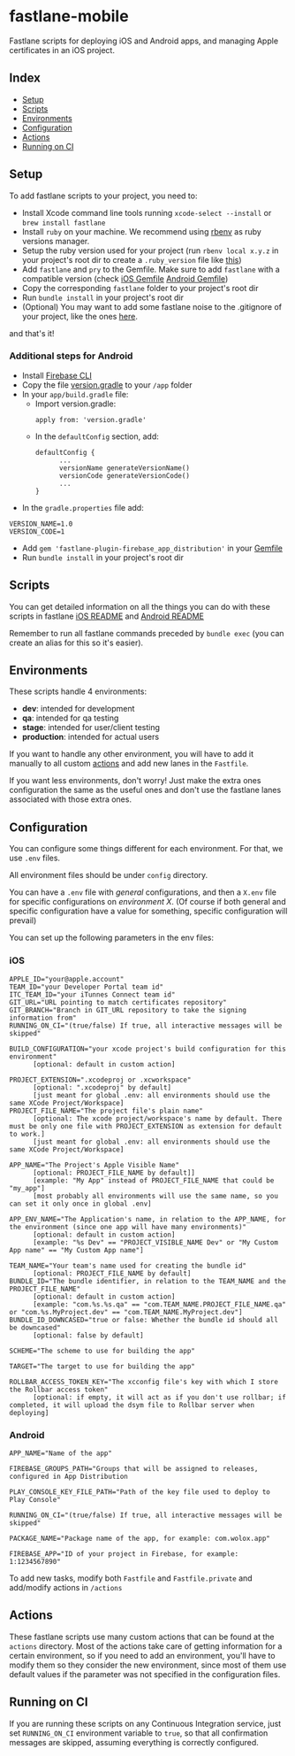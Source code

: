 fastlane-mobile
================
Fastlane scripts for deploying iOS and Android apps, and managing Apple certificates in an iOS project.

## Index

- [Setup](#setup)
- [Scripts](#scripts)
- [Environments](#environments)
- [Configuration](#configuration)
- [Actions](#actions)
- [Running on CI](#running-on-ci)

## Setup

To add fastlane scripts to your project, you need to:

- Install Xcode command line tools running `xcode-select --install` or `brew install fastlane`
- Install `ruby` on your machine. We recommend using [rbenv](http://rbenv.org/) as ruby versions manager.
- Setup the ruby version used for your project (run `rbenv local x.y.z` in your project's root dir to create a `.ruby_version` file like [this](./.ruby_version))
- Add `fastlane` and `pry` to the Gemfile. Make sure to add `fastlane` with a compatible version (check [iOS Gemfile](./ios/Gemfile) [Android Gemfile](./android/Gemfile))
- Copy the corresponding `fastlane` folder to your project's root dir
- Run `bundle install` in your project's root dir
- (Optional) You may want to add some fastlane noise to the .gitignore of your project, like the ones [here](./.gitignore).

and that's it!


### Additional steps for Android

* Install [Firebase CLI](https://firebase.google.com/docs/cli#install-cli-mac-linux)
* Copy the file [version.gradle](./android/version.gradle) to your `/app`  folder
* In your `app/build.gradle` file:
	* Import version.gradle: 
      ```
      apply from: 'version.gradle'
      ```
	* In the `defaultConfig` section, add:
      ```
      defaultConfig {
            ...
            versionName generateVersionName()
            versionCode generateVersionCode()
            ...
      }
      ```
* In the `gradle.properties` file add:
```
VERSION_NAME=1.0
VERSION_CODE=1
```
* Add `gem 'fastlane-plugin-firebase_app_distribution'` in your [Gemfile](./android/Gemfile)
* Run `bundle install` in your project's root dir

## Scripts

You can get detailed information on all the things you can do with these scripts in fastlane [iOS README](./ios/fastlane/README.md) and [Android README](./android/fastlane/README.md)

Remember to run all fastlane commands preceded by `bundle exec` (you can create an alias for this so it's easier).

## Environments

These scripts handle 4 environments:
- **dev**: intended for development
- **qa**: intended for qa testing
- **stage**: intended for user/client testing
- **production**: intended for actual users

If you want to handle any other environment, you will have to add it manually to all custom [actions](#actions) and add new lanes in the `Fastfile`.

If you want less environments, don't worry! Just make the extra ones configuration the same as the useful ones and don't use the fastlane lanes associated with those extra ones.

## Configuration

You can configure some things different for each environment. For that, we use `.env` files.

All environment files should be under `config` directory.

You can have a `.env` file with *general* configurations, and then a `X.env` file for specific configurations on *environment X*.
(Of course if both general and specific configuration have a value for something, specific configuration will prevail)

You can set up the following parameters in the env files:

### iOS
```
APPLE_ID="your@apple.account"
TEAM_ID="your Developer Portal team id"
ITC_TEAM_ID="your iTunnes Connect team id"
GIT_URL="URL pointing to match certificates repository"
GIT_BRANCH="Branch in GIT_URL repository to take the signing information from"
RUNNING_ON_CI="(true/false) If true, all interactive messages will be skipped"

BUILD_CONFIGURATION="your xcode project's build configuration for this environment"
      [optional: default in custom action]

PROJECT_EXTENSION=".xcodeproj or .xcworkspace"
      [optional: ".xcodeproj" by default]
      [just meant for global .env: all environments should use the same XCode Project/Workspace]
PROJECT_FILE_NAME="The project file's plain name"
      [optional: The xcode project/workspace's name by default. There must be only one file with PROJECT_EXTENSION as extension for default to work.]
      [just meant for global .env: all environments should use the same XCode Project/Workspace]

APP_NAME="The Project's Apple Visible Name"
      [optional: PROJECT_FILE_NAME by default]]
      [example: "My App" instead of PROJECT_FILE_NAME that could be "my_app"]
      [most probably all environments will use the same name, so you can set it only once in global .env]

APP_ENV_NAME="The Application's name, in relation to the APP_NAME, for the environment (since one app will have many environments)"
      [optional: default in custom action]
      [example: "%s Dev" == "PROJECT_VISIBLE_NAME Dev" or "My Custom App name" == "My Custom App name"]

TEAM_NAME="Your team's name used for creating the bundle id"
      [optional: PROJECT_FILE_NAME by default]
BUNDLE_ID="The bundle identifier, in relation to the TEAM_NAME and the PROJECT_FILE_NAME"
      [optional: default in custom action]
      [example: "com.%s.%s.qa" == "com.TEAM_NAME.PROJECT_FILE_NAME.qa" or "com.%s.MyProject.dev" == "com.TEAM_NAME.MyProject.dev"]
BUNDLE_ID_DOWNCASED="true or false: Whether the bundle id should all be downcased"
      [optional: false by default]

SCHEME="The scheme to use for building the app"

TARGET="The target to use for building the app"

ROLLBAR_ACCESS_TOKEN_KEY="The xcconfig file's key with which I store the Rollbar access token"
      [optional: if empty, it will act as if you don't use rollbar; if completed, it will upload the dsym file to Rollbar server when deploying]
```

### Android
```
APP_NAME="Name of the app"

FIREBASE_GROUPS_PATH="Groups that will be assigned to releases, configured in App Distribution

PLAY_CONSOLE_KEY_FILE_PATH="Path of the key file used to deploy to Play Console"

RUNNING_ON_CI="(true/false) If true, all interactive messages will be skipped"

PACKAGE_NAME="Package name of the app, for example: com.wolox.app"

FIREBASE_APP="ID of your project in Firebase, for example: 1:1234567890"
```

To add new tasks, modify both `Fastfile` and `Fastfile.private` and add/modify actions in `/actions`

## Actions

These fastlane scripts use many custom actions that can be found at the `actions` directory.
Most of the actions take care of getting information for a certain environment, so if you need to add an environment, you'll have to modify them so they consider the new environment, since most of them use default values if the parameter was not specified in the configuration files.


## Running on CI

If you are running these scripts on any Continuous Integration service, just set `RUNNING_ON_CI` environment variable to `true`, so that all confirmation messages are skipped, assuming everything is correctly configured.
